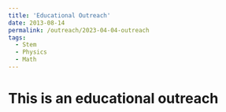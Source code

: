 ```yaml
---
title: 'Educational Outreach'
date: 2013-08-14
permalink: /outreach/2023-04-04-outreach
tags:
  - Stem
  - Physics
  - Math
---
```


# This is an educational outreach
